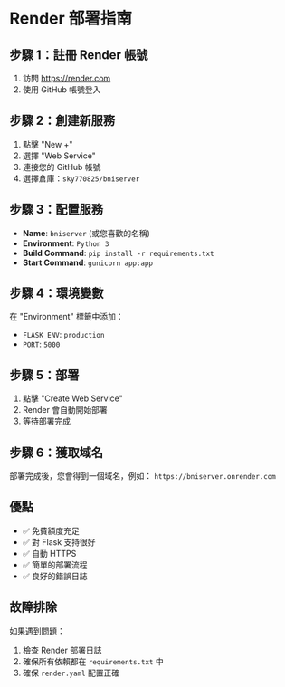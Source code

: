 # Render 部署指南

## 步驟 1：註冊 Render 帳號
1. 訪問 https://render.com
2. 使用 GitHub 帳號登入

## 步驟 2：創建新服務
1. 點擊 "New +"
2. 選擇 "Web Service"
3. 連接您的 GitHub 帳號
4. 選擇倉庫：`sky770825/bniserver`

## 步驟 3：配置服務
- **Name**: `bniserver` (或您喜歡的名稱)
- **Environment**: `Python 3`
- **Build Command**: `pip install -r requirements.txt`
- **Start Command**: `gunicorn app:app`

## 步驟 4：環境變數
在 "Environment" 標籤中添加：
- `FLASK_ENV`: `production`
- `PORT`: `5000`

## 步驟 5：部署
1. 點擊 "Create Web Service"
2. Render 會自動開始部署
3. 等待部署完成

## 步驟 6：獲取域名
部署完成後，您會得到一個域名，例如：
`https://bniserver.onrender.com`

## 優點
- ✅ 免費額度充足
- ✅ 對 Flask 支持很好
- ✅ 自動 HTTPS
- ✅ 簡單的部署流程
- ✅ 良好的錯誤日誌

## 故障排除
如果遇到問題：
1. 檢查 Render 部署日誌
2. 確保所有依賴都在 `requirements.txt` 中
3. 確保 `render.yaml` 配置正確 
